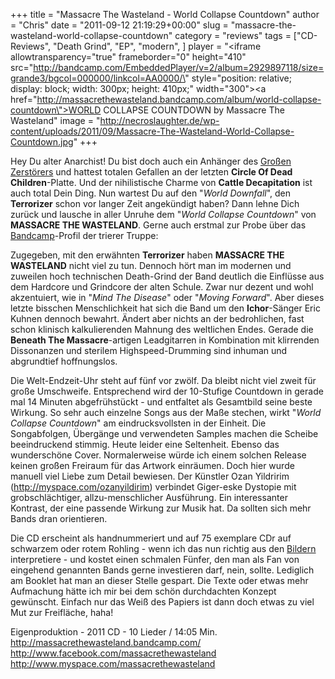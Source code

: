+++
title = "Massacre The Wasteland - World Collapse Countdown"
author = "Chris"
date = "2011-09-12 21:19:29+00:00"
slug = "massacre-the-wasteland-world-collapse-countdown"
category = "reviews"
tags = ["CD-Reviews", "Death Grind", "EP", "modern", ]
player = "<iframe allowtransparency=\"true\" frameborder=\"0\" height=\"410\" src=\"http://bandcamp.com/EmbeddedPlayer/v=2/album=2929897118/size=grande3/bgcol=000000/linkcol=AA0000/\" style=\"position: relative; display: block; width: 300px; height: 410px;\" width=\"300\"><a href=\"http://massacrethewasteland.bandcamp.com/album/world-collapse-countdown\">WORLD COLLAPSE COUNTDOWN by Massacre The Wasteland</a></iframe>"
image = "http://necroslaughter.de/wp-content/uploads/2011/09/Massacre-The-Wasteland-World-Collapse-Countdown.jpg"
+++



Hey Du alter Anarchist! Du bist doch auch ein Anhänger des <a href="http://necroslaughter.de/2010/06/circle-of-dead-children-psalm-of-the-grand-destroyer/" title="Circle Of Dead Children – Psalm Of The Grand Destroyer">Großen Zerstörers</a> und hattest totalen Gefallen an der letzten **Circle Of Dead Children**-Platte. Und der nihilistische Charme von **Cattle Decapitation** ist auch total Dein Ding. Nun wartest Du auf den "_World Downfall_", den **Terrorizer** schon vor langer Zeit angekündigt haben? Dann lehne Dich zurück und lausche in aller Unruhe dem "_World Collapse Countdown_" von **MASSACRE THE WASTELAND**. Gerne auch erstmal zur Probe über das <a href="http://massacrethewasteland.bandcamp.com/">Bandcamp</a>-Profil der trierer Truppe:



Zugegeben, mit den erwähnten **Terrorizer** haben **MASSACRE THE WASTELAND** nicht viel zu tun. Dennoch hört man im modernen und zuweilen hoch technischen Death-Grind der Band deutlich die Einflüsse aus dem Hardcore und Grindcore der alten Schule. Zwar nur dezent und wohl akzentuiert, wie in "_Mind The Disease_" oder "_Moving Forward_". Aber dieses letzte bisschen Menschlichkeit hat sich die Band um den **Ichor**-Sänger Eric Kuhnen dennoch bewahrt. Ändert aber nichts an der bedrohlichen, fast schon klinisch kalkulierenden Mahnung des weltlichen Endes. Gerade die **Beneath The Massacre**-artigen Leadgitarren in Kombination mit klirrenden Dissonanzen und sterilem Highspeed-Drumming sind inhuman und abgrundtief hoffnungslos.

Die Welt-Endzeit-Uhr steht auf fünf vor zwölf. Da bleibt nicht viel zweit für große Umschweife. Entsprechend wird der 10-Stufige Countdown in gerade mal 14 Minuten abgefrühstückt - und entfaltet als Gesamtbild seine beste Wirkung. So sehr auch einzelne Songs aus der Maße stechen, wirkt "_World Collapse Countdown_" am eindrucksvollsten in der Einheit. Die Songabfolgen, Übergänge und verwendeten Samples machen die Scheibe beeindruckend stimmig. Heute leider eine Seltenheit. Ebenso das wunderschöne Cover. Normalerweise würde ich einem solchen Release keinen großen Freiraum für das Artwork einräumen. Doch hier wurde manuell viel Liebe zum Detail bewiesen. Der Künstler Ozan Yildririm (<a href="http://myspace.com/ozanyildirim">http://myspace.com/ozanyildirim</a>) verbindet Giger-eske Dystopie mit grobschlächtiger, allzu-menschlicher Ausführung. Ein interessanter Kontrast, der eine passende Wirkung zur Musik hat. Da sollten sich mehr Bands dran orientieren.

Die CD erscheint als handnummeriert und auf 75 exemplare CDr auf schwarzem oder rotem Rohling - wenn ich das nun richtig aus den <a href="https://www.facebook.com/photo.php?fbid=162845140439194&amp;set=pu.158427557547619&amp;type=1">Bildern</a> interpretiere - und kostet einen schmalen Fünfer, den man als Fan von eingehend genannten Bands gerne investieren darf, nein, sollte. Lediglich am Booklet hat man an dieser Stelle gespart. Die Texte oder etwas mehr Aufmachung hätte ich mir bei dem schön durchdachten Konzept gewünscht. Einfach nur das Weiß des Papiers ist dann doch etwas zu viel Mut zur Freifläche, haha!



Eigenproduktion - 2011
CD - 10 Lieder / 14:05 Min.
<a href="http://massacrethewasteland.bandcamp.com/">http://massacrethewasteland.bandcamp.com/</a>
<a href="http://www.facebook.com/massacrethewasteland">http://www.facebook.com/massacrethewasteland</a>
<a href="http://www.myspace.com/massacrethewasteland">http://www.myspace.com/massacrethewasteland</a>

